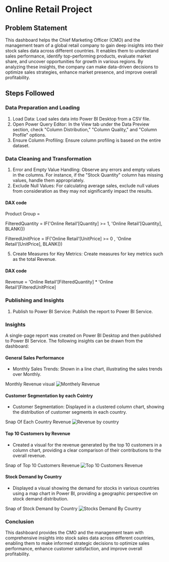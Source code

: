 # Online Retail Project




## Problem Statement

This dashboard helps the Chief Marketing Officer (CMO) and the management team of a global retail company to gain deep insights into their stock sales data across different countries. It enables them to understand sales performance, identify top-performing products, evaluate market share, and uncover opportunities for growth in various regions. By analyzing these insights, the company can make data-driven decisions to optimize sales strategies, enhance market presence, and improve overall profitability.

## Steps Followed
### Data Preparation and Loading
 1) Load Data: Load sales data into Power BI Desktop from a CSV file.
 2) Open Power Query Editor: In the View tab under the Data Preview section, check "Column Distribution," "Column Quality," and "Column Profile" options.
 3) Ensure Column Profiling: Ensure column profiling is based on the entire dataset.
### Data Cleaning and Transformation
 1) Error and Empty Value Handling: Observe any errors and empty values in the columns. For instance, if the "Stock Quantity" column has missing values, handle them appropriately.
 2) Exclude Null Values: For calculating average sales, exclude null values from consideration as they may not significantly impact the results.

#### DAX code
Product Group = 

FilteredQuantity = IF('Online Retail'[Quantity] >= 1, 'Online Retail'[Quantity], BLANK())

FilteredUnitPrice = IF('Online Retail'[UnitPrice] >= 0 , 'Online Retail'[UnitPrice], BLANK())

 5) Create Measures for Key Metrics: Create measures for key metrics such as the total Revenue.
#### DAX code
Revenue = 'Online Retail'[FilteredQuantity] * 'Online Retail'[FilteredUnitPrice]

 

### Publishing and Insights
 1) Publish to Power BI Service: Publish the report to Power BI Service.

### Insights
A single-page report was created on Power BI Desktop and then published to Power BI Service. The following insights can be drawn from the dashboard:

#### General Sales Performance
- Monthly Sales Trends: Shown in a line chart, illustrating the sales trends over Monthly.

Monthly Revenue visual
![Monthely Revenue](https://github.com/user-attachments/assets/37854878-5230-4dc3-9920-76e353616ef8)

#### Customer Segmentation by each Cointry
- Customer Segmentation: Displayed in a clustered column chart, showing the distribution of customer segments in each country.

Snap Of Each Country Revenue
![Revenue by country](https://github.com/user-attachments/assets/98d2fdb2-3ab4-4d4a-93b8-bbccb3ed59f3)

####  Top 10 Customers by Revenue
-  Created a visual for the revenue generated by the top 10 customers in a column chart, providing a clear comparison of their contributions to the overall revenue.

Snap of Top 10 Customers Revenue
![Top 10 Customers Revenue](https://github.com/user-attachments/assets/75bd2ce0-c5e4-47b6-bbef-d9abd711c153)
#### Stock Demand by Country
- Displayed a visual showing the demand for stocks in various countries using a map chart in Power BI, providing a geographic perspective on stock demand distribution.

Snap of Stock Demand by Country
![Stocks Demand By Country](https://github.com/user-attachments/assets/f5e9cd9d-01ba-4cb8-ba4b-692d6f682277)

### Conclusion
This dashboard provides the CMO and the management team with comprehensive insights into stock sales data across different countries, enabling them to make informed strategic decisions to optimize sales performance, enhance customer satisfaction, and improve overall profitability.
